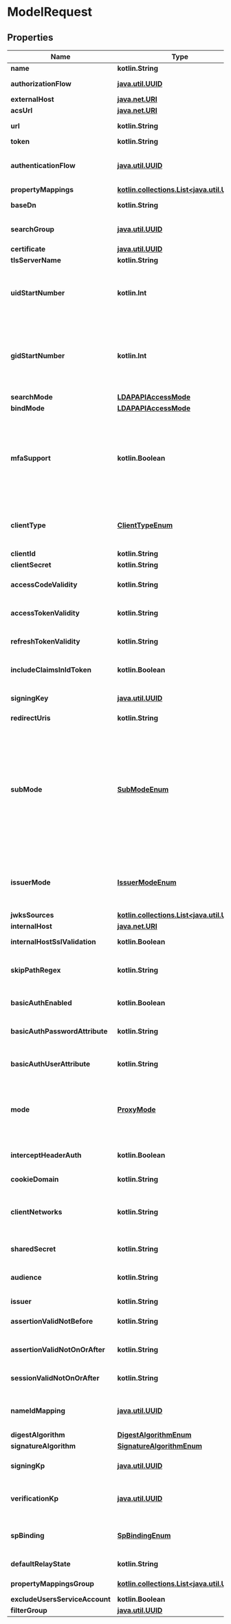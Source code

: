 
# ModelRequest

## Properties
Name | Type | Description | Notes
------------ | ------------- | ------------- | -------------
**name** | **kotlin.String** |  | 
**authorizationFlow** | [**java.util.UUID**](java.util.UUID.md) | Flow used when authorizing this provider. | 
**externalHost** | [**java.net.URI**](java.net.URI.md) |  | 
**acsUrl** | [**java.net.URI**](java.net.URI.md) |  | 
**url** | **kotlin.String** | Base URL to SCIM requests, usually ends in /v2 | 
**token** | **kotlin.String** | Authentication token | 
**authenticationFlow** | [**java.util.UUID**](java.util.UUID.md) | Flow used for authentication when the associated application is accessed by an un-authenticated user. |  [optional]
**propertyMappings** | [**kotlin.collections.List&lt;java.util.UUID&gt;**](java.util.UUID.md) |  |  [optional]
**baseDn** | **kotlin.String** | DN under which objects are accessible. |  [optional]
**searchGroup** | [**java.util.UUID**](java.util.UUID.md) | Users in this group can do search queries. If not set, every user can execute search queries. |  [optional]
**certificate** | [**java.util.UUID**](java.util.UUID.md) |  |  [optional]
**tlsServerName** | **kotlin.String** |  |  [optional]
**uidStartNumber** | **kotlin.Int** | The start for uidNumbers, this number is added to the user.pk to make sure that the numbers aren&#39;t too low for POSIX users. Default is 2000 to ensure that we don&#39;t collide with local users uidNumber |  [optional]
**gidStartNumber** | **kotlin.Int** | The start for gidNumbers, this number is added to a number generated from the group.pk to make sure that the numbers aren&#39;t too low for POSIX groups. Default is 4000 to ensure that we don&#39;t collide with local groups or users primary groups gidNumber |  [optional]
**searchMode** | [**LDAPAPIAccessMode**](LDAPAPIAccessMode.md) |  |  [optional]
**bindMode** | [**LDAPAPIAccessMode**](LDAPAPIAccessMode.md) |  |  [optional]
**mfaSupport** | **kotlin.Boolean** | When enabled, code-based multi-factor authentication can be used by appending a semicolon and the TOTP code to the password. This should only be enabled if all users that will bind to this provider have a TOTP device configured, as otherwise a password may incorrectly be rejected if it contains a semicolon. |  [optional]
**clientType** | [**ClientTypeEnum**](ClientTypeEnum.md) | Confidential clients are capable of maintaining the confidentiality of their credentials. Public clients are incapable  * &#x60;confidential&#x60; - Confidential * &#x60;public&#x60; - Public |  [optional]
**clientId** | **kotlin.String** |  |  [optional]
**clientSecret** | **kotlin.String** |  |  [optional]
**accessCodeValidity** | **kotlin.String** | Access codes not valid on or after current time + this value (Format: hours&#x3D;1;minutes&#x3D;2;seconds&#x3D;3). |  [optional]
**accessTokenValidity** | **kotlin.String** | Tokens not valid on or after current time + this value (Format: hours&#x3D;1;minutes&#x3D;2;seconds&#x3D;3). |  [optional]
**refreshTokenValidity** | **kotlin.String** | Tokens not valid on or after current time + this value (Format: hours&#x3D;1;minutes&#x3D;2;seconds&#x3D;3). |  [optional]
**includeClaimsInIdToken** | **kotlin.Boolean** | Include User claims from scopes in the id_token, for applications that don&#39;t access the userinfo endpoint. |  [optional]
**signingKey** | [**java.util.UUID**](java.util.UUID.md) | Key used to sign the tokens. Only required when JWT Algorithm is set to RS256. |  [optional]
**redirectUris** | **kotlin.String** | Enter each URI on a new line. |  [optional]
**subMode** | [**SubModeEnum**](SubModeEnum.md) | Configure what data should be used as unique User Identifier. For most cases, the default should be fine.  * &#x60;hashed_user_id&#x60; - Based on the Hashed User ID * &#x60;user_id&#x60; - Based on user ID * &#x60;user_uuid&#x60; - Based on user UUID * &#x60;user_username&#x60; - Based on the username * &#x60;user_email&#x60; - Based on the User&#39;s Email. This is recommended over the UPN method. * &#x60;user_upn&#x60; - Based on the User&#39;s UPN, only works if user has a &#39;upn&#39; attribute set. Use this method only if you have different UPN and Mail domains. |  [optional]
**issuerMode** | [**IssuerModeEnum**](IssuerModeEnum.md) | Configure how the issuer field of the ID Token should be filled.  * &#x60;global&#x60; - Same identifier is used for all providers * &#x60;per_provider&#x60; - Each provider has a different issuer, based on the application slug. |  [optional]
**jwksSources** | [**kotlin.collections.List&lt;java.util.UUID&gt;**](java.util.UUID.md) |  |  [optional]
**internalHost** | [**java.net.URI**](java.net.URI.md) |  |  [optional]
**internalHostSslValidation** | **kotlin.Boolean** | Validate SSL Certificates of upstream servers |  [optional]
**skipPathRegex** | **kotlin.String** | Regular expressions for which authentication is not required. Each new line is interpreted as a new Regular Expression. |  [optional]
**basicAuthEnabled** | **kotlin.Boolean** | Set a custom HTTP-Basic Authentication header based on values from authentik. |  [optional]
**basicAuthPasswordAttribute** | **kotlin.String** | User/Group Attribute used for the password part of the HTTP-Basic Header. |  [optional]
**basicAuthUserAttribute** | **kotlin.String** | User/Group Attribute used for the user part of the HTTP-Basic Header. If not set, the user&#39;s Email address is used. |  [optional]
**mode** | [**ProxyMode**](ProxyMode.md) | Enable support for forwardAuth in traefik and nginx auth_request. Exclusive with internal_host.  * &#x60;proxy&#x60; - Proxy * &#x60;forward_single&#x60; - Forward Single * &#x60;forward_domain&#x60; - Forward Domain |  [optional]
**interceptHeaderAuth** | **kotlin.Boolean** | When enabled, this provider will intercept the authorization header and authenticate requests based on its value. |  [optional]
**cookieDomain** | **kotlin.String** |  |  [optional]
**clientNetworks** | **kotlin.String** | List of CIDRs (comma-separated) that clients can connect from. A more specific CIDR will match before a looser one. Clients connecting from a non-specified CIDR will be dropped. |  [optional]
**sharedSecret** | **kotlin.String** | Shared secret between clients and server to hash packets. |  [optional]
**audience** | **kotlin.String** | Value of the audience restriction field of the assertion. When left empty, no audience restriction will be added. |  [optional]
**issuer** | **kotlin.String** | Also known as EntityID |  [optional]
**assertionValidNotBefore** | **kotlin.String** | Assertion valid not before current time + this value (Format: hours&#x3D;-1;minutes&#x3D;-2;seconds&#x3D;-3). |  [optional]
**assertionValidNotOnOrAfter** | **kotlin.String** | Assertion not valid on or after current time + this value (Format: hours&#x3D;1;minutes&#x3D;2;seconds&#x3D;3). |  [optional]
**sessionValidNotOnOrAfter** | **kotlin.String** | Session not valid on or after current time + this value (Format: hours&#x3D;1;minutes&#x3D;2;seconds&#x3D;3). |  [optional]
**nameIdMapping** | [**java.util.UUID**](java.util.UUID.md) | Configure how the NameID value will be created. When left empty, the NameIDPolicy of the incoming request will be considered |  [optional]
**digestAlgorithm** | [**DigestAlgorithmEnum**](DigestAlgorithmEnum.md) |  |  [optional]
**signatureAlgorithm** | [**SignatureAlgorithmEnum**](SignatureAlgorithmEnum.md) |  |  [optional]
**signingKp** | [**java.util.UUID**](java.util.UUID.md) | Keypair used to sign outgoing Responses going to the Service Provider. |  [optional]
**verificationKp** | [**java.util.UUID**](java.util.UUID.md) | When selected, incoming assertion&#39;s Signatures will be validated against this certificate. To allow unsigned Requests, leave on default. |  [optional]
**spBinding** | [**SpBindingEnum**](SpBindingEnum.md) | This determines how authentik sends the response back to the Service Provider.  * &#x60;redirect&#x60; - Redirect * &#x60;post&#x60; - Post |  [optional]
**defaultRelayState** | **kotlin.String** | Default relay_state value for IDP-initiated logins |  [optional]
**propertyMappingsGroup** | [**kotlin.collections.List&lt;java.util.UUID&gt;**](java.util.UUID.md) | Property mappings used for group creation/updating. |  [optional]
**excludeUsersServiceAccount** | **kotlin.Boolean** |  |  [optional]
**filterGroup** | [**java.util.UUID**](java.util.UUID.md) |  |  [optional]




